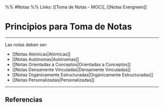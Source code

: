 %% #Notas %%
Links: [[Toma de Notas - MOC]], [[Notas Evergreen]]

# Principios para Toma de Notas
---

Las notas deben ser:
- [[Notas Atómicas|Atómicas]]
- [[Notas Autónomas|Autónomas]]
- [[Notas Orientadas a Conceptos|Orientadas a Conceptos]]
- [[Notas Densamente Vinculadas|Densamente Vinculadas]]
- [[Notas Orgánicamente Estructuradas|Orgánicamente Estructuradas]]
- [[Notas Personalizadas|Personalizadas]]

---

## Referencias